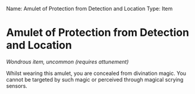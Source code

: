 Name: Amulet of Protection from Detection and Location
Type: Item

# Amulet of Protection from Detection and Location
_Wondrous item, uncommon (requires attunement)_

Whilst wearing this amulet, you are concealed from divination magic. You cannot be targeted by such magic or perceived through magical scrying sensors.
